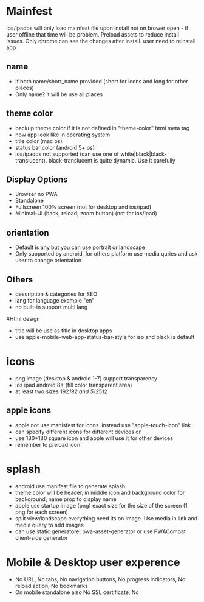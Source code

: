 # Mainfest
ios/ipados will only load mainfest file upon install not on brower open - if user offline that time will be problem. Preload assets to reduce install issues. Only chrome can see the changes after install. user need to reinstall app

## name
* if both name/short_name provided (short for icons and long for other places)
* Only name? it will be use all places

## theme color
* backup theme color if it is not defined in "theme-color" html meta tag
* how app look like in operating system
* title color (mac os)
* status bar color (android 5+ os)
* ios/ipados not supported (can use one of white|black|black-translucent). black-translucent is quite dynamic. Use it carefully

## Display Options
* Browser no PWA
* Standalone
* Fullscreen 100% screen (not for desktop and ios/ipad)
* Minimal-UI (back, reload, zoom button) (not for ios/ipad)

## orientation
* Default is any but you can use portrait or landscape
* Only supported by android, for others platform use media quries and ask user to change orientation

## Others
* description & categories for SEO
* lang for language example "en"
* no built-in support multi lang

#Html design
* title will be use as title in desktop apps
* use apple-mobile-web-app-status-bar-style for iso and black is default

# icons
* png image (desktop & android 1-7) support transparency
* ios ipad android 8+ (fill color transparent area)
* at least two sizes 192*192 and 512*512

## apple icons
* apple not use manisfest for icons. instead use "apple-touch-icon" link
* can specify different icons for different devices or
* use 180*180 square icon and apple will use it for other devices
* remember to preload icon

# splash
* android use manifest file to generate splash
* theme color will be header, in middle icon and background color for background, name prop to display name
* apple use startup image (png) exact size for the size of the screen (1 png for each screen)
* split view/landscape everything need its on image. Use media in link and media query to add images
* can use static generatore: pwa-asset-generator or use PWACompat client-side generator

# Mobile & Desktop user experence
* No URL, No tabs, No navigation buttons, No progress indicators, No reload action, No bookmarks
* On mobile standalone also No SSL certificate, No <title> usage, No Permissions Data

## tips
1. Provide a back button in your UI
2. Create a refresh button for unhandledexceptions
3. Use media queries for display mode
4. If security is important, use minimal-ui
5. Maximize web performance
6. Understand App's Lifecycle

## links out of scope
* when link is not same scope as PWA it will open in standalone browser

## native expenience mobile
* Pull to Refresh (android only can disable)
* App Translation (can disable Chromium-based browsers)
* System Fonts (On some platforms, only system fonts are available. But on other platforms all web
* fonts are usable, so we can fallback to system fonts if we want to)

## desktop friendly
* provide keyborad support where user expecting
* Support Mini-Window (when user decrease size)

